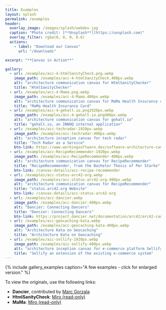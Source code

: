 ```yaml
---
title: Examples
layout: splash
permalink: /examples
header:
  overlay_image: /images/splash/webdev.jpg
  caption: "Photo credit: [**Unsplash**](https://unsplash.com)"
  overlay_filter: rgba(0, 0, 0, 0.6)
  actions:
    - label: "Download our Canvas"
      url: "/downloads"

excerpt: "**Canvas in Action**"  

gallery:
  - url: /examples/acc-4-htmlSanityCheck.png.webp
    image_path: /examples/acc-4-htmlSanityCheck.400px.webp
    alt: "architecture communication canvas for HtmlSanityChecker"
    title: "HtmlSanityChecker"
  - url: /examples/acc-4-Mama.png.webp
    image_path: /examples/acc-4-Mama.400px.webp
    alt: "architecture communication canvas for MaMa Health Insurance card"
    title: "MaMa Health Insurance Card"
  - url: /examples/acc-4-gehalt.io.png1920px.webp
    image_path: /examples/acc-4-gehalt.io.png400px.webp
    alt: "architecture communication canvas for gehalt.io"
    title: "gehalt.io, an INNOQ internal application"
  - url: /examples/aic-techradar-1920px.webp
    image_path: /examples/aic-techradar-400px.webp
    alt: "architecture inception canvas for tech radar"
    title: "Tech Radar as a Service"
    btn-link: https://www.workingsoftware.dev/software-architecture-canvas-example-1-tech-radar/
  - url: /examples/acc-RecipeRecommender-1920px.webp
    image_path: /examples/acc-RecipeRecommender-400px.webp
    alt: "architecture communication canvas for RecipeRecommender"
    title: "RecipeRecommender, from the Bachelor Thesis of Per Starke"
    btn-link: /canvas-details/acc-recipe-recommender
  - url: /examples/acc-status-arc42-org.webp
    image_path: /examples/acc-status-arc42-org-400px.webp
    alt: "architecture communication canvas for RecipeRecommender"
    title: "status.arc42.org Website"
    btn-link: /canvas-details/acc-status-arc42-org
  - url: /examples/acc-dancier.webp
    image_path: /examples/acc-dancier-400px.webp
    alt: "Dancier: Connecting Dancers"
    title: "Dancier: Connecting Dancers"
    btn-link: https://project.dancier.net/documentation/arc42/arc42-canvas.html
  - url: /examples/acc-geocaching-kata.webp
    image_path: /examples/acc-geocaching-kata-400px.webp
    alt: "Architecture Kata on Geocaching"
    title: "Architecture Kata on Geocaching"
  - url: /examples/aic-sellify-1920px.webp
    image_path: /examples/aic-sellify-400px.webp
    alt: "architecture inception canvas for e-commerce platform Sellify"
    title: "Sellify an extension of the existing e-commerce system"      
---
```


{% include gallery_examples caption="A few examples - click for enlarged version." %}

To view the originals, use the following links:

* **Dancier**, contributed by [Marc Gorzala](https://project.dancier.net/)
* **HtmlSanityCheck**: [Miro (read-only)](https://miro.com/app/board/uXjVM4u3fzg=/?share_link_id=696859326536)
* **MaMa**: [Miro (read-only)](https://miro.com/app/board/uXjVM7oIZJU=/?share_link_id=608410448102)
  